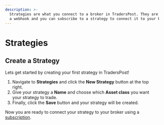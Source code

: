 ```yaml
---
description: >-
  Strategies are what you connect to a broker in TradersPost. They are linked to
  a webhook and you can subscribe to a strategy to connect it to your broker.
---
```


# Strategies

## Create a Strategy

Lets get started by creating your first strategy in TradersPost!

1. Navigate to **Strategies** and click the **New Strategy** button at the top right.
2. Give your strategy a **Name** and choose which **Asset class** you want your strategy to trade.
3. Finally, click the **Save** button and your strategy will be created.

Now you are ready to connect your strategy to your broker using a [subscription](subscriptions.md).

